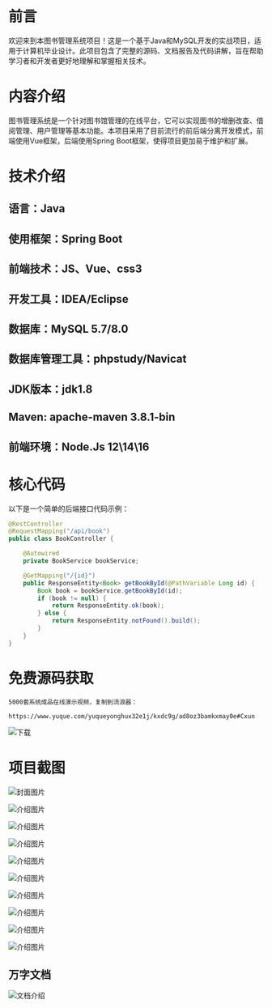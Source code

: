 # 前言

欢迎来到本图书管理系统项目！这是一个基于Java和MySQL开发的实战项目，适用于计算机毕业设计。此项目包含了完整的源码、文档报告及代码讲解，旨在帮助学习者和开发者更好地理解和掌握相关技术。

# 内容介绍

图书管理系统是一个针对图书馆管理的在线平台，它可以实现图书的增删改查、借阅管理、用户管理等基本功能。本项目采用了目前流行的前后端分离开发模式，前端使用Vue框架，后端使用Spring Boot框架，使得项目更加易于维护和扩展。

# 技术介绍

## 语言：Java
## 使用框架：Spring Boot
## 前端技术：JS、Vue、css3
## 开发工具：IDEA/Eclipse
## 数据库：MySQL 5.7/8.0
## 数据库管理工具：phpstudy/Navicat
## JDK版本：jdk1.8
## Maven: apache-maven 3.8.1-bin
## 前端环境：Node.Js 12\14\16

# 核心代码

以下是一个简单的后端接口代码示例：

```java
@RestController
@RequestMapping("/api/book")
public class BookController {

    @Autowired
    private BookService bookService;

    @GetMapping("/{id}")
    public ResponseEntity<Book> getBookById(@PathVariable Long id) {
        Book book = bookService.getBookById(id);
        if (book != null) {
            return ResponseEntity.ok(book);
        } else {
            return ResponseEntity.notFound().build();
        }
    }
}
```

# 免费源码获取

```
5000套系统成品在线演示视频，复制到流浪器： 
```
```
https://www.yuque.com/yuqueyonghux32e1j/kxdc9g/ad8oz3bamkxmay0e#Cxun
```
![下载](https://img12.360buyimg.com/ddimg/jfs/t1/339687/11/1349/28408/68ad865fF412d7877/adaa650483a100f2.jpg)

# 项目截图

![封面图片](https://img11.360buyimg.com/ddimg/jfs/t1/311895/23/26794/117846/689eb7edF757b8774/fb0f3b6c70b38ab0.jpg)

![介绍图片](https://img11.360buyimg.com/ddimg/jfs/t1/316362/8/26382/56691/689eb7cbFdb59aac9/c61789f951076f69.jpg)

![介绍图片](https://img12.360buyimg.com/ddimg/jfs/t1/312300/25/26571/59455/689eb7cbF395ed701/d2b403c0e09b0b34.jpg)

![介绍图片](https://img12.360buyimg.com/ddimg/jfs/t1/305706/27/25753/36336/689eb7ccFf368291e/81019c7891e10e1c.jpg)

![介绍图片](https://img13.360buyimg.com/ddimg/jfs/t1/318171/17/24559/34013/689eb7ccFa5668e48/8782284b47cf6ef0.jpg)

![介绍图片](https://img13.360buyimg.com/ddimg/jfs/t1/312526/21/26644/34960/689eb7ceF9b04193e/ffe6d2e4467a7873.jpg)

![介绍图片](https://img13.360buyimg.com/ddimg/jfs/t1/324328/4/4697/40350/689eb7ceF98a28f98/15b3fe545ced6e4c.jpg)

![介绍图片](https://img13.360buyimg.com/ddimg/jfs/t1/294509/35/15494/72420/689eb7cfF43a78246/84d1b0e92d72b752.jpg)

![介绍图片](https://img11.360buyimg.com/ddimg/jfs/t1/302527/36/24910/33832/689eb7cfFff529c6b/ef6d5a3982fd5ce8.jpg)

![介绍图片](https://img13.360buyimg.com/ddimg/jfs/t1/291940/9/16144/72329/689eb7d0F93851efc/4dbafc58cb189332.jpg)


## 万字文档
![文档介绍](https://img14.360buyimg.com/ddimg/jfs/t1/338393/1/3576/156947/68b1ad0cF74dc525c/ff9cd6c574295685.jpg)
